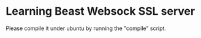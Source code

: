 # Learning Beast Websock SSL server 

Please compile it under ubuntu by running the "compile" script.
